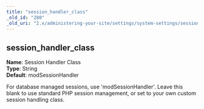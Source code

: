 ```yaml
---
title: "session_handler_class"
_old_id: "280"
_old_uri: "2.x/administering-your-site/settings/system-settings/session_handler_class"
---
```


session\_handler\_class
-----------------------

**Name**: Session Handler Class   
**Type**: String   
**Default**: modSessionHandler

For database managed sessions, use 'modSessionHandler'. Leave this blank to use standard PHP session management, or set to your own custom session handling class.